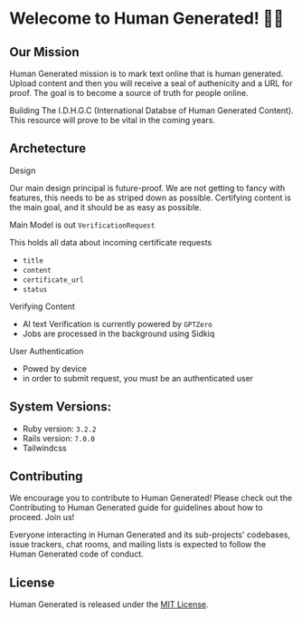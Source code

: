 # Welecome to Human Generated! 🏄‍♀️

## Our Mission
Human Generated mission is to mark text online that is human generated. Upload content and then you will receive a seal of authenicity and a URL for proof. The goal is to become a source of truth for people online.

Building The I.D.H.G.C (International Databse of Human Generated Content). This resource will prove to be vital in the coming years.

## Archetecture

Design

Our main design principal is future-proof. We are not getting to fancy with features, this needs to be as striped down as possible. Certifying content is the main goal, and it should be as easy as possible.


Main Model is out ```VerificationRequest```

This holds all data about incoming certificate requests
- ```title```
- ```content```
- ```certificate_url```
- ```status```

Verifying Content
- AI text Verification is currently powered by ```GPTZero```
- Jobs are processed in the background using Sidkiq

User Authentication
- Powed by device
- in order to submit request, you must be an authenticated user

## System Versions:
* Ruby version: ```3.2.2```
* Rails version: ```7.0.0```
* Tailwindcss

## Contributing
We encourage you to contribute to Human Generated! Please check out the Contributing to Human Generated guide for guidelines about how to proceed. Join us!

Everyone interacting in Human Generated and its sub-projects' codebases, issue trackers, chat rooms, and mailing lists is expected to follow the Human Generated code of conduct.

## License
Human Generated is released under the [MIT License](https://opensource.org/license/MIT).

